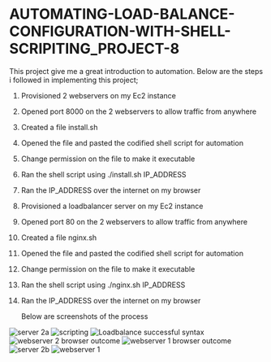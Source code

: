 # AUTOMATING-LOAD-BALANCE-CONFIGURATION-WITH-SHELL-SCRIPITING_PROJECT-8

This project give me a great introduction to automation.
Below are the steps i followed in implementing this project;
1. Provisioned 2 webservers on my Ec2 instance
2. Opened port 8000 on the 2 webservers to allow traffic from anywhere
3. Created a file install.sh
4. Opened the file and pasted the codified shell script for automation
5. Change permission on the file to make it executable
6. Ran the shell script using ./install.sh IP_ADDRESS
7. Ran the IP_ADDRESS over the internet on my browser
8. Provisioned a loadbalancer server on my Ec2 instance
9. Opened port 80 on the 2 webservers to allow traffic from anywhere
10. Created a file nginx.sh
11. Opened the file and pasted the codified shell script for automation
12. Change permission on the file to make it executable
13. Ran the shell script using ./nginx.sh IP_ADDRESS
14. Ran the IP_ADDRESS over the internet on my browser

    Below are screenshots of the process
    
![server 2a](https://github.com/General-Philip/AUTOMATING-LOAD-BALANCE-CONFIGURATION-WITH-SHELL-SCRIPITING_PROJECT-8/assets/141147192/043814fb-f2c0-467c-9c3c-0c8c7f032980)
![scripting](https://github.com/General-Philip/AUTOMATING-LOAD-BALANCE-CONFIGURATION-WITH-SHELL-SCRIPITING_PROJECT-8/assets/141147192/c5b10a7d-eb4d-4529-a43e-849d61c5bcba)
![Loadbalance successful syntax](https://github.com/General-Philip/AUTOMATING-LOAD-BALANCE-CONFIGURATION-WITH-SHELL-SCRIPITING_PROJECT-8/assets/141147192/acdd7ce5-bbc3-4ed3-9d9d-b79f7dfa0a6d)
![webserver 2 browser outcome](https://github.com/General-Philip/AUTOMATING-LOAD-BALANCE-CONFIGURATION-WITH-SHELL-SCRIPITING_PROJECT-8/assets/141147192/a7092d58-9b1e-4a0d-8001-68288ad98165)
![webserver 1 browser outcome](https://github.com/General-Philip/AUTOMATING-LOAD-BALANCE-CONFIGURATION-WITH-SHELL-SCRIPITING_PROJECT-8/assets/141147192/61bafe5c-ca00-47c5-87b7-945454b3972d)
![server 2b](https://github.com/General-Philip/AUTOMATING-LOAD-BALANCE-CONFIGURATION-WITH-SHELL-SCRIPITING_PROJECT-8/assets/141147192/3ef3104c-00e5-4429-95d9-b041c227de9f)
![webserver 1](https://github.com/General-Philip/AUTOMATING-LOAD-BALANCE-CONFIGURATION-WITH-SHELL-SCRIPITING_PROJECT-8/assets/141147192/349cd9f8-db71-4f47-9e76-864103c9582d)
